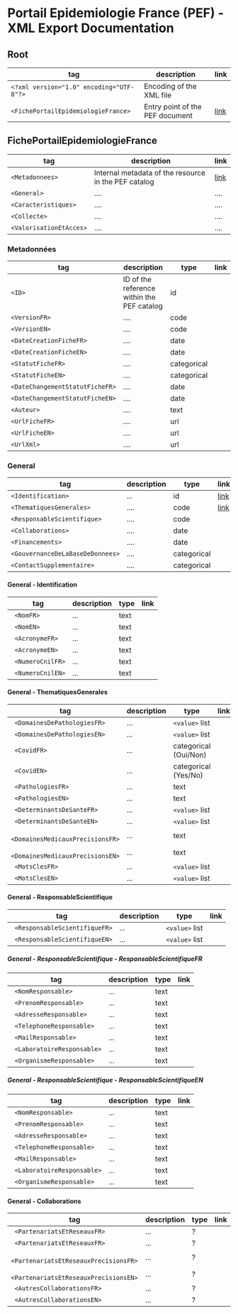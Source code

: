 # Portail Epidemiologie France (PEF) - XML Export Documentation


## Root

| tag                                          | description                     | link                                     |
| -------------------------------------------- | ------------------------------- | ---------------------------------------- |
| ```<?xml version="1.0" encoding="UTF-8"?>``` | Encoding of the XML file        |                                          |
| ```<FichePortailEpidemiologieFrance> ```     | Entry point of the PEF document | [link](#FichePortailEpidemiologieFrance) |

## FichePortailEpidemiologieFrance

| tag                         | description                                           | link                 |
| --------------------------- | ----------------------------------------------------- | -------------------- |
| ```<Metadonnees>```         | Internal metadata of the resource in the  PEF catalog | [link](#metadonnees) |
| ```<General>```             | ....                                                  | ....                 |
| ```<Caracteristiques>```    | ....                                                  | ....                 |
| ```<Collecte>```            | ....                                                  | ....                 |
| ```<ValorisationEtAcces>``` | ....                                                  | ....                 |

### Metadonnées 

| tag                                 | description                                | type        | link |
| ----------------------------------- | ------------------------------------------ | ----------- | ---- |
| ```<ID>```                          | ID of the reference within the PEF catalog | id          |      |
| ```<VersionFR>```                   | ....                                       | code        |      |
| ```<VersionEN>```                   | ....                                       | code        |      |
| ```<DateCreationFicheFR>```         | ....                                       | date        |      |
| ```<DateCreationFicheEN>```         | ....                                       | date        |      |
| ```<StatutFicheFR>```               | ....                                       | categorical |      |
| ```<StatutFicheEN>```               | ....                                       | categorical |      |
| ```<DateChangementStatutFicheFR>``` | ....                                       | date        |      |
| ```<DateChangementStatutFicheEN>``` | ....                                       | date        |      |
| ```<Auteur>```                      | ....                                       | text        |      |
| ```<UrlFicheFR>```                  | ....                                       | url         |      |
| ```<UrlFicheEN>```                  | ....                                       | url         |      |
| ```<UrlXml>```                      | ....                                       | url         |      |


### General

| tag                                  | description | type        | link                                 |
| ------------------------------------ | ----------- | ----------- | ------------------------------------ |
| ```<Identification>```               | ...         | id          | [link](#generalidentification)       |
| ```<ThematiquesGenerales>```         | ....        | code        | [link](#generalthematiquesgenerales) |
| ```<ResponsableScientifique>```      | ....        | code        |                                      |
| ```<Collaborations>```               | ....        | date        |                                      |
| ```<Financements>```                 | ....        | date        |                                      |
| ```<GouvernanceDeLaBaseDeDonnees>``` | ....        | categorical |                                      |
| ```<ContactSupplementaire>```        | ....        | categorical |                                      |


#### General - Identification
| tag                   | description | type | link |
| --------------------- | ----------- | ---- | ---- |
| ``` <NomFR>```        | ...         | text |      |
| ``` <NomEN>```        | ...         | text |      |
| ``` <AcronymeFR>```   | ...         | text |      |
| ``` <AcronymeEN>```   | ...         | text |      |
| ``` <NumeroCnilFR>``` | ...         | text |      |
| ``` <NumeroCnilEN>``` | ...         | text |      |


#### General - ThematiquesGenerales

| tag                                   | description | type                  | link |
| ------------------------------------- | ----------- | --------------------- | ---- |
| ``` <DomainesDePathologiesFR>```      | ...         | ```<value>``` list    |      |
| ``` <DomainesDePathologiesEN>```      | ...         | ```<value>``` list    |      |
| ``` <CovidFR>```                      | ...         | categorical (Oui/Non) |      |
| ``` <CovidEN>```                      | ...         | categorical (Yes/No)  |      |
| ``` <PathologiesFR>```                | ...         | text                  |      |
| ``` <PathologiesEN>```                | ...         | text                  |      |
| ``` <DeterminantsDeSanteFR>```        | ...         | ```<value>``` list    |      |
| ``` <DeterminantsDeSanteEN>```        | ...         | ```<value>``` list    |      |
| ``` <DomainesMedicauxPrecisionsFR>``` | ...         | text                  |      |
| ``` <DomainesMedicauxPrecisionsEN>``` | ...         | text                  |      |
| ``` <MotsClesFR>```                   | ...         | ```<value>``` list    |      |
| ``` <MotsClesEN>```                   | ...         | ```<value>``` list    |      |


#### General - ResponsableScientifique

| tag                                | description | type               | link |
| ---------------------------------- | ----------- | ------------------ | ---- |
| ``` <ResponsableScientifiqueFR>``` | ...         | ```<value>``` list |      |
| ``` <ResponsableScientifiqueEN>``` | ...         | ```<value>``` list |      |


##### General - ResponsableScientifique - ResponsableScientifiqueFR

| tag                             | description | type | link |
| ------------------------------- | ----------- | ---- | ---- |
| ``` <NomResponsable>```         | ...         | text |      |
| ``` <PrenomResponsable>```      | ...         | text |      |
| ``` <AdresseResponsable>```     | ...         | text |      |
| ``` <TelephoneResponsable>```   | ...         | text |      |
| ``` <MailResponsable>```        | ...         | text |      |
| ``` <LaboratoireResponsable>``` | ...         | text |      |
| ``` <OrganismeResponsable>```   | ...         | text |      |

##### General - ResponsableScientifique - ResponsableScientifiqueEN

| tag                             | description | type | link |
| ------------------------------- | ----------- | ---- | ---- |
| ``` <NomResponsable>```         | ...         | text |      |
| ``` <PrenomResponsable>```      | ...         | text |      |
| ``` <AdresseResponsable>```     | ...         | text |      |
| ``` <TelephoneResponsable>```   | ...         | text |      |
| ``` <MailResponsable>```        | ...         | text |      |
| ``` <LaboratoireResponsable>``` | ...         | text |      |
| ``` <OrganismeResponsable>```   | ...         | text |      |


#### General - Collaborations

| tag                                        | description | type | link |
| ------------------------------------------ | ----------- | ---- | ---- |
| ``` <PartenariatsEtReseauxFR>```           | ...         | ?    |      |
| ``` <PartenariatsEtReseauxFR>```           | ...         | ?    |      |
| ``` <PartenariatsEtReseauxPrecisionsFR>``` | ...         | ?    |      |
| ``` <PartenariatsEtReseauxPrecisionsEN>``` | ...         | ?    |      |
| ``` <AutresCollaborationsFR>```            | ...         | ?    |      |
| ``` <AutresCollaborationsEN>```            | ...         | ?    |      |


